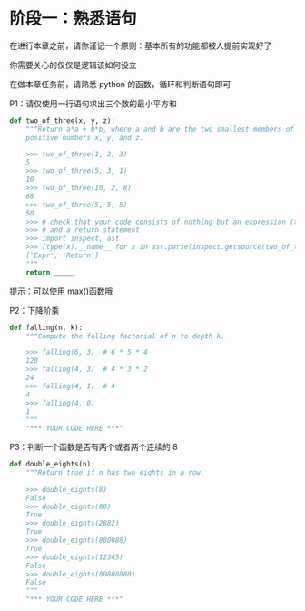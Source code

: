 # 阶段一：熟悉语句

在进行本章之前，请你谨记一个原则：基本所有的功能都被人提前实现好了

你需要关心的仅仅是逻辑该如何设立

在做本章任务前，请熟悉 python 的函数，循环和判断语句即可

P1：请仅使用一行语句求出三个数的最小平方和

```python
def two_of_three(x, y, z):
    """Return a*a + b*b, where a and b are the two smallest members of the
    positive numbers x, y, and z.

    >>> two_of_three(1, 2, 3)
    5
    >>> two_of_three(5, 3, 1)
    10
    >>> two_of_three(10, 2, 8)
    68
    >>> two_of_three(5, 5, 5)
    50
    >>> # check that your code consists of nothing but an expression (this docstring)
    >>> # and a return statement
    >>> import inspect, ast
    >>> [type(x).__name__ for x in ast.parse(inspect.getsource(two_of_three)).body[0].body]
    ['Expr', 'Return']
    """
    return _____
```

提示：可以使用 max()函数哦

P2：下降阶乘

```python
def falling(n, k):
    """Compute the falling factorial of n to depth k.

    >>> falling(6, 3)  # 6 * 5 * 4
    120
    >>> falling(4, 3)  # 4 * 3 * 2
    24
    >>> falling(4, 1)  # 4
    4
    >>> falling(4, 0)
    1
    """
    "*** YOUR CODE HERE ***"
```

P3：判断一个函数是否有两个或者两个连续的 8

```python
def double_eights(n):
    """Return true if n has two eights in a row.
    
    >>> double_eights(8)
    False
    >>> double_eights(88)
    True
    >>> double_eights(2882)
    True
    >>> double_eights(880088)
    True
    >>> double_eights(12345)
    False
    >>> double_eights(80808080)
    False
    """
    "*** YOUR CODE HERE ***"
```
